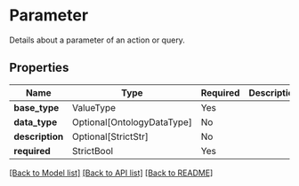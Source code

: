 # Parameter

Details about a parameter of an action or query.

## Properties
| Name | Type | Required | Description |
| ------------ | ------------- | ------------- | ------------- |
**base_type** | ValueType | Yes |  |
**data_type** | Optional[OntologyDataType] | No |  |
**description** | Optional[StrictStr] | No |  |
**required** | StrictBool | Yes |  |


[[Back to Model list]](../../README.md#documentation-for-models) [[Back to API list]](../../README.md#documentation-for-api-endpoints) [[Back to README]](../../README.md)
